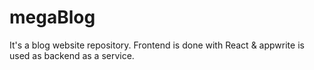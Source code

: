 # megaBlog
It's a blog website repository. Frontend is done with React &amp; appwrite is used as backend as a service. 
